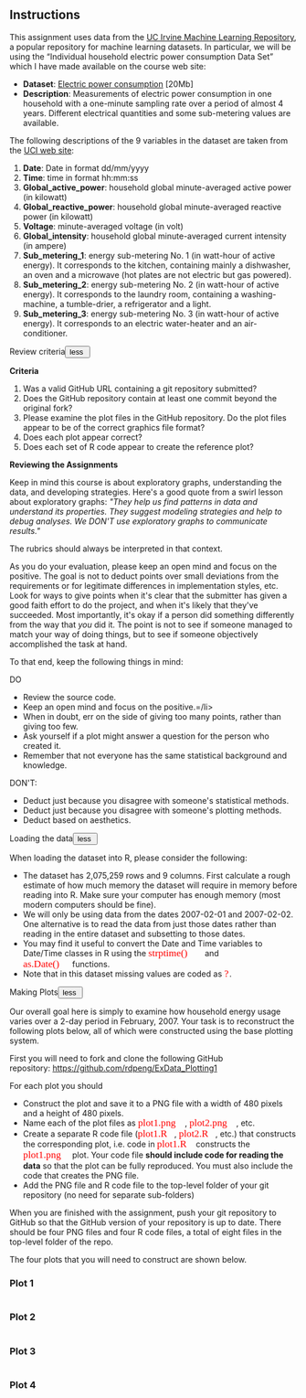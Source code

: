 <div class="rc-AssignmentInstructions"><h2 class="headline-2-text title">Instructions</h2><div class="introduction"><div class="rc-CML styled"><div><p>This assignment uses data from the&nbsp;<a href="http://archive.ics.uci.edu/ml/" target="_blank" rel="noopener nofollow">UC Irvine Machine Learning Repository</a>, a popular repository for machine learning datasets. In particular, we will be using the “Individual household electric power consumption Data Set” which I have made available on the course web site:</p><ul><li><strong>Dataset</strong>:&nbsp;<a href="https://d396qusza40orc.cloudfront.net/exdata%2Fdata%2Fhousehold_power_consumption.zip" target="_blank" rel="noopener nofollow">Electric power consumption</a>&nbsp;[20Mb]</li><li><strong>Description</strong>: Measurements of electric power consumption in one household with a one-minute sampling rate over a period of almost 4 years. Different electrical quantities and some sub-metering values are available.</li></ul><p>The following descriptions of the 9 variables in the dataset are taken from the&nbsp;<a href="https://archive.ics.uci.edu/ml/datasets/Individual+household+electric+power+consumption" target="_blank" rel="noopener nofollow">UCI web site</a>:</p><ol><li><strong>Date</strong>: Date in format dd/mm/yyyy</li><li><strong>Time</strong>: time in format hh:mm:ss</li><li><strong>Global_active_power</strong>: household global minute-averaged active power (in kilowatt)</li><li><strong>Global_reactive_power</strong>: household global minute-averaged reactive power (in kilowatt)</li><li><strong>Voltage</strong>: minute-averaged voltage (in volt)</li><li><strong>Global_intensity</strong>: household global minute-averaged current intensity (in ampere)</li><li><strong>Sub_metering_1</strong>: energy sub-metering No. 1 (in watt-hour of active energy). It corresponds to the kitchen, containing mainly a dishwasher, an oven and a microwave (hot plates are not electric but gas powered).</li><li><strong>Sub_metering_2</strong>: energy sub-metering No. 2 (in watt-hour of active energy). It corresponds to the laundry room, containing a washing-machine, a tumble-drier, a refrigerator and a light.</li><li><strong>Sub_metering_3</strong>: energy sub-metering No. 3 (in watt-hour of active energy). It corresponds to an electric water-heater and an air-conditioner.</li></ol></div></div></div><div class="rc-AssignmentInstructionSection"><div class="title-container bgcolor-primary-light"><span class="body-2-text">Review criteria</span><span class="rc-MoreOrLess body-2-text color-hint-text"><button class="nostyle button-link"><!-- react-text: 154 -->less<!-- /react-text --><!-- react-text: 155 -->&nbsp;<!-- /react-text --><i class="cif-chevron-up toggle-arrow"></i></button></span></div><div class="instructions-content-container"><div class="rc-CML styled"><div><p>










<strong>Criteria</strong></p><ol><li>Was a valid GitHub URL containing a git repository submitted?</li><li>Does the GitHub repository contain at least one commit beyond the original fork?</li><li>Please examine the plot files in the GitHub repository. Do the plot files appear to be of the correct graphics file format?</li><li>Does each plot appear correct?</li><li>Does each set of R code appear to create the reference plot?</li></ol><p><strong>Reviewing the Assignments</strong></p><p>Keep in mind this course is about exploratory graphs, understanding the data, and developing strategies. Here's a good quote from a swirl lesson about exploratory graphs: <em>"They help us find patterns in data and understand its properties. They suggest modeling strategies and help to debug analyses. We DON'T use exploratory graphs to communicate results."</em></p><p>The rubrics should always be interpreted in that context.</p><p>As you do your evaluation, please keep an open mind and focus on the positive. The goal is not to deduct points over small deviations from the requirements or for legitimate differences in implementation styles, etc. Look for ways to give points when it's clear that the submitter has given a good faith effort to do the project, and when it's likely that they've succeeded. Most importantly, it's okay if a person did something differently from the way that <em>you</em> did it. The point is not to see if someone managed to match your way of doing things, but to see if someone objectively accomplished the task at hand.</p><p>To that end, keep the following things in mind:</p><p>DO</p><ul><li>Review the source code.</li><li>Keep an open mind and focus on the positive.=/li&gt;</li><li>When in doubt, err on the side of giving too many points, rather than giving too few.</li><li>Ask yourself if a plot might answer a question for the person who created it.</li><li>Remember that not everyone has the same statistical background and knowledge.</li></ul><p>DON'T:</p><ul><li>Deduct just because you disagree with someone's statistical methods.</li><li>Deduct just because you disagree with someone's plotting methods.</li><li>Deduct based on aesthetics.</li></ul></div></div></div></div><div class="rc-AssignmentInstructionSection"><div class="title-container bgcolor-primary-light"><span class="body-2-text">Loading the data</span><span class="rc-MoreOrLess body-2-text color-hint-text"><button class="nostyle button-link"><!-- react-text: 165 -->less<!-- /react-text --><!-- react-text: 166 -->&nbsp;<!-- /react-text --><i class="cif-chevron-up toggle-arrow"></i></button></span></div><div class="instructions-content-container"><div class="rc-CML styled"><div><p>When loading the dataset into R, please consider the following:</p><ul><li>The dataset has 2,075,259 rows and 9 columns. First calculate a rough estimate of how much memory the dataset will require in memory before reading into R. Make sure your computer has enough memory (most modern computers should be fine).</li><li>We will only be using data from the dates 2007-02-01 and 2007-02-02. One alternative is to read the data from just those dates rather than reading in the entire dataset and subsetting to those dates.</li><li>You may find it useful to convert the Date and Time variables to Date/Time classes in R using the <span class="MathJax_Preview"></span><span class="MathJax" id="MathJax-Element-1-Frame" role="textbox" aria-readonly="true"><nobr><span class="math" id="MathJax-Span-1"><span style="display: inline-block; position: relative; width: 91px; height: 0px; font-size: 124%;"><span style="position: absolute; clip: rect(30px 17360px 51.8px -9px); top: -45px; left: 0px;"><span class="mrow" id="MathJax-Span-2"><span class="mstyle" id="MathJax-Span-3" style="color: red;"><span class="mrow" id="MathJax-Span-4" style="color: red;"><span class="mtext" id="MathJax-Span-5" style="font-family: MathJax_Typewriter; color: red;">strptime()</span></span></span></span><span style="display: inline-block; width: 0px; height: 45px;"></span></span></span><span style="border-left: 0px solid; display: inline-block; overflow: hidden; width: 0px; height: 17.9px; vertical-align: -4.8px;"></span></span></nobr></span><script type="math/tex" id="MathJax-Element-1">\color{red}{\verb|strptime()|}</script> &nbsp;and&nbsp;<span class="MathJax_Preview"></span><span class="MathJax" id="MathJax-Element-2-Frame" role="textbox" aria-readonly="true"><nobr><span class="math" id="MathJax-Span-6"><span style="display: inline-block; position: relative; width: 82px; height: 0px; font-size: 124%;"><span style="position: absolute; clip: rect(30px 17360px 49.4px -9px); top: -45px; left: 0px;"><span class="mrow" id="MathJax-Span-7"><span class="mstyle" id="MathJax-Span-8" style="color: red;"><span class="mrow" id="MathJax-Span-9" style="color: red;"><span class="mtext" id="MathJax-Span-10" style="font-family: MathJax_Typewriter; color: red;">as.Date()</span></span></span></span><span style="display: inline-block; width: 0px; height: 45px;"></span></span></span><span style="border-left: 0px solid; display: inline-block; overflow: hidden; width: 0px; height: 15.5px; vertical-align: -2.4px;"></span></span></nobr></span><script type="math/tex" id="MathJax-Element-2">\color{red}{\verb|as.Date()|}</script>&nbsp;functions.</li><li>Note that in this dataset missing values are coded as <span class="MathJax_Preview"></span><span class="MathJax" id="MathJax-Element-3-Frame" role="textbox" aria-readonly="true"><nobr><span class="math" id="MathJax-Span-11"><span style="display: inline-block; position: relative; width: 9px; height: 0px; font-size: 124%;"><span style="position: absolute; clip: rect(31.3px 17360px 48px -9px); top: -45px; left: 0px;"><span class="mrow" id="MathJax-Span-12"><span class="mstyle" id="MathJax-Span-13" style="color: red;"><span class="mrow" id="MathJax-Span-14" style="color: red;"><span class="mtext" id="MathJax-Span-15" style="font-family: MathJax_Typewriter; color: red;">?</span></span></span></span><span style="display: inline-block; width: 0px; height: 45px;"></span></span></span><span style="border-left: 0px solid; display: inline-block; overflow: hidden; width: 0px; height: 12.7px; vertical-align: -1px;"></span></span></nobr></span><script type="math/tex" id="MathJax-Element-3">\color{red}{\verb|?|}</script>.</li></ul></div></div></div></div><div class="rc-AssignmentInstructionSection"><div class="title-container bgcolor-primary-light"><span class="body-2-text">Making Plots</span><span class="rc-MoreOrLess body-2-text color-hint-text"><button class="nostyle button-link"><!-- react-text: 176 -->less<!-- /react-text --><!-- react-text: 177 -->&nbsp;<!-- /react-text --><i class="cif-chevron-up toggle-arrow"></i></button></span></div><div class="instructions-content-container"><div class="rc-CML styled"><div><p>Our overall goal here is simply to examine how household energy usage varies over a 2-day period in February, 2007. Your task is to reconstruct the following plots below, all of which were constructed using the base plotting system.</p><p>First you will need to fork and clone the following GitHub repository:&nbsp;<a href="https://github.com/rdpeng/ExData_Plotting1" target="_blank" rel="noopener nofollow">https://github.com/rdpeng/ExData_Plotting1</a></p><p>For each plot you should</p><ul><li>Construct the plot and save it to a PNG file with a width of 480 pixels and a height of 480 pixels.</li><li>Name each of the plot files as&nbsp;<span class="MathJax_Preview"></span><span class="MathJax" id="MathJax-Element-4-Frame" role="textbox" aria-readonly="true"><nobr><span class="math" id="MathJax-Span-16"><span style="display: inline-block; position: relative; width: 82px; height: 0px; font-size: 124%;"><span style="position: absolute; clip: rect(31.2px 17360px 52px -9px); top: -45px; left: 0px;"><span class="mrow" id="MathJax-Span-17"><span class="mstyle" id="MathJax-Span-18" style="color: red;"><span class="mrow" id="MathJax-Span-19" style="color: red;"><span class="mtext" id="MathJax-Span-20" style="font-family: MathJax_Typewriter; color: red;">plot1.png</span></span></span></span><span style="display: inline-block; width: 0px; height: 45px;"></span></span></span><span style="border-left: 0px solid; display: inline-block; overflow: hidden; width: 0px; height: 16.8px; vertical-align: -5px;"></span></span></nobr></span><script type="math/tex" id="MathJax-Element-4">\color{red}{\verb|plot1.png|}</script>,&nbsp;<span class="MathJax_Preview"></span><span class="MathJax" id="MathJax-Element-5-Frame" role="textbox" aria-readonly="true"><nobr><span class="math" id="MathJax-Span-21"><span style="display: inline-block; position: relative; width: 82px; height: 0px; font-size: 124%;"><span style="position: absolute; clip: rect(31.2px 17360px 52px -9px); top: -45px; left: 0px;"><span class="mrow" id="MathJax-Span-22"><span class="mstyle" id="MathJax-Span-23" style="color: red;"><span class="mrow" id="MathJax-Span-24" style="color: red;"><span class="mtext" id="MathJax-Span-25" style="font-family: MathJax_Typewriter; color: red;">plot2.png</span></span></span></span><span style="display: inline-block; width: 0px; height: 45px;"></span></span></span><span style="border-left: 0px solid; display: inline-block; overflow: hidden; width: 0px; height: 16.8px; vertical-align: -5px;"></span></span></nobr></span><script type="math/tex" id="MathJax-Element-5">\color{red}{\verb|plot2.png|}</script>, etc.</li><li>Create a separate R code file (<span class="MathJax_Preview"></span><span class="MathJax" id="MathJax-Element-6-Frame" role="textbox" aria-readonly="true"><nobr><span class="math" id="MathJax-Span-26"><span style="display: inline-block; position: relative; width: 64px; height: 0px; font-size: 124%;"><span style="position: absolute; clip: rect(31.2px 17360px 51.8px -9px); top: -45px; left: 0px;"><span class="mrow" id="MathJax-Span-27"><span class="mstyle" id="MathJax-Span-28" style="color: red;"><span class="mrow" id="MathJax-Span-29" style="color: red;"><span class="mtext" id="MathJax-Span-30" style="font-family: MathJax_Typewriter; color: red;">plot1.R</span></span></span></span><span style="display: inline-block; width: 0px; height: 45px;"></span></span></span><span style="border-left: 0px solid; display: inline-block; overflow: hidden; width: 0px; height: 16.6px; vertical-align: -4.8px;"></span></span></nobr></span><script type="math/tex" id="MathJax-Element-6">\color{red}{\verb|plot1.R|}</script>,&nbsp;<span class="MathJax_Preview"></span><span class="MathJax" id="MathJax-Element-7-Frame" role="textbox" aria-readonly="true"><nobr><span class="math" id="MathJax-Span-31"><span style="display: inline-block; position: relative; width: 64px; height: 0px; font-size: 124%;"><span style="position: absolute; clip: rect(31.2px 17360px 51.8px -9px); top: -45px; left: 0px;"><span class="mrow" id="MathJax-Span-32"><span class="mstyle" id="MathJax-Span-33" style="color: red;"><span class="mrow" id="MathJax-Span-34" style="color: red;"><span class="mtext" id="MathJax-Span-35" style="font-family: MathJax_Typewriter; color: red;">plot2.R</span></span></span></span><span style="display: inline-block; width: 0px; height: 45px;"></span></span></span><span style="border-left: 0px solid; display: inline-block; overflow: hidden; width: 0px; height: 16.6px; vertical-align: -4.8px;"></span></span></nobr></span><script type="math/tex" id="MathJax-Element-7">\color{red}{\verb|plot2.R|}</script>, etc.) that constructs the corresponding plot, i.e. code in&nbsp;<span class="MathJax_Preview"></span><span class="MathJax" id="MathJax-Element-8-Frame" role="textbox" aria-readonly="true"><nobr><span class="math" id="MathJax-Span-36"><span style="display: inline-block; position: relative; width: 64px; height: 0px; font-size: 124%;"><span style="position: absolute; clip: rect(31.2px 17360px 51.8px -9px); top: -45px; left: 0px;"><span class="mrow" id="MathJax-Span-37"><span class="mstyle" id="MathJax-Span-38" style="color: red;"><span class="mrow" id="MathJax-Span-39" style="color: red;"><span class="mtext" id="MathJax-Span-40" style="font-family: MathJax_Typewriter; color: red;">plot1.R</span></span></span></span><span style="display: inline-block; width: 0px; height: 45px;"></span></span></span><span style="border-left: 0px solid; display: inline-block; overflow: hidden; width: 0px; height: 16.6px; vertical-align: -4.8px;"></span></span></nobr></span><script type="math/tex" id="MathJax-Element-8">\color{red}{\verb|plot1.R|}</script>&nbsp;constructs the&nbsp;<span class="MathJax_Preview"></span><span class="MathJax" id="MathJax-Element-9-Frame" role="textbox" aria-readonly="true"><nobr><span class="math" id="MathJax-Span-41"><span style="display: inline-block; position: relative; width: 82px; height: 0px; font-size: 124%;"><span style="position: absolute; clip: rect(31.2px 17360px 52px -9px); top: -45px; left: 0px;"><span class="mrow" id="MathJax-Span-42"><span class="mstyle" id="MathJax-Span-43" style="color: red;"><span class="mrow" id="MathJax-Span-44" style="color: red;"><span class="mtext" id="MathJax-Span-45" style="font-family: MathJax_Typewriter; color: red;">plot1.png</span></span></span></span><span style="display: inline-block; width: 0px; height: 45px;"></span></span></span><span style="border-left: 0px solid; display: inline-block; overflow: hidden; width: 0px; height: 16.8px; vertical-align: -5px;"></span></span></nobr></span><script type="math/tex" id="MathJax-Element-9">\color{red}{\verb|plot1.png|}</script>&nbsp;plot. Your code file&nbsp;<strong>should include code for reading the data</strong>&nbsp;so that the plot can be fully reproduced. You must also include the code that creates the PNG file.</li><li>Add the PNG file and R code file to the top-level folder of&nbsp;your git repository (no need for separate sub-folders)</li></ul><p>When you are finished with the assignment, push your git repository to GitHub so that the GitHub version of your repository is up to date. There should be four PNG files and four R code files, a total of eight files in the top-level folder of the repo.</p><p>The four plots that you will need to construct are shown below.</p><h3>Plot 1</h3><figure><img src="https://d396qusza40orc.cloudfront.net/exdata/CP1/ExDataCP1Plot1.png" alt=""></figure><h3>Plot 2</h3><figure><img src="https://d396qusza40orc.cloudfront.net/exdata/CP1/ExDataCP1Plot2.png" alt=""></figure><h3>Plot 3</h3><figure><img src="https://d396qusza40orc.cloudfront.net/exdata/CP1/ExDataCP1Plot3.png" alt=""></figure><h3>Plot 4</h3><figure><img src="https://d396qusza40orc.cloudfront.net/exdata/CP1/ExDataCP1Plot4.png" alt=""></figure></div></div></div></div></div>
